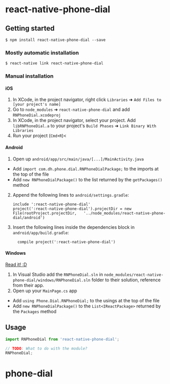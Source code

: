 
# react-native-phone-dial

## Getting started

`$ npm install react-native-phone-dial --save`

### Mostly automatic installation

`$ react-native link react-native-phone-dial`

### Manual installation


#### iOS

1. In XCode, in the project navigator, right click `Libraries` ➜ `Add Files to [your project's name]`
2. Go to `node_modules` ➜ `react-native-phone-dial` and add `RNPhoneDial.xcodeproj`
3. In XCode, in the project navigator, select your project. Add `libRNPhoneDial.a` to your project's `Build Phases` ➜ `Link Binary With Libraries`
4. Run your project (`Cmd+R`)<

#### Android

1. Open up `android/app/src/main/java/[...]/MainActivity.java`
  - Add `import com.dh.phone.dial.RNPhoneDialPackage;` to the imports at the top of the file
  - Add `new RNPhoneDialPackage()` to the list returned by the `getPackages()` method
2. Append the following lines to `android/settings.gradle`:
  	```
  	include ':react-native-phone-dial'
  	project(':react-native-phone-dial').projectDir = new File(rootProject.projectDir, 	'../node_modules/react-native-phone-dial/android')
  	```
3. Insert the following lines inside the dependencies block in `android/app/build.gradle`:
  	```
      compile project(':react-native-phone-dial')
  	```

#### Windows
[Read it! :D](https://github.com/ReactWindows/react-native)

1. In Visual Studio add the `RNPhoneDial.sln` in `node_modules/react-native-phone-dial/windows/RNPhoneDial.sln` folder to their solution, reference from their app.
2. Open up your `MainPage.cs` app
  - Add `using Phone.Dial.RNPhoneDial;` to the usings at the top of the file
  - Add `new RNPhoneDialPackage()` to the `List<IReactPackage>` returned by the `Packages` method


## Usage
```javascript
import RNPhoneDial from 'react-native-phone-dial';

// TODO: What to do with the module?
RNPhoneDial;
```
  # phone-dial
